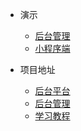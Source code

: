 * 演示
    * [后台管理]()
    * [小程序端]()

* 项目地址
    * [后台平台](https://github.com/Jackson0714/PassJava-Platform)
    * [后台管理](https://github.com/Jackson0714/PassJava-Portal)
    * [学习教程](https://github.com/Jackson0714/PassJava-Learning)
